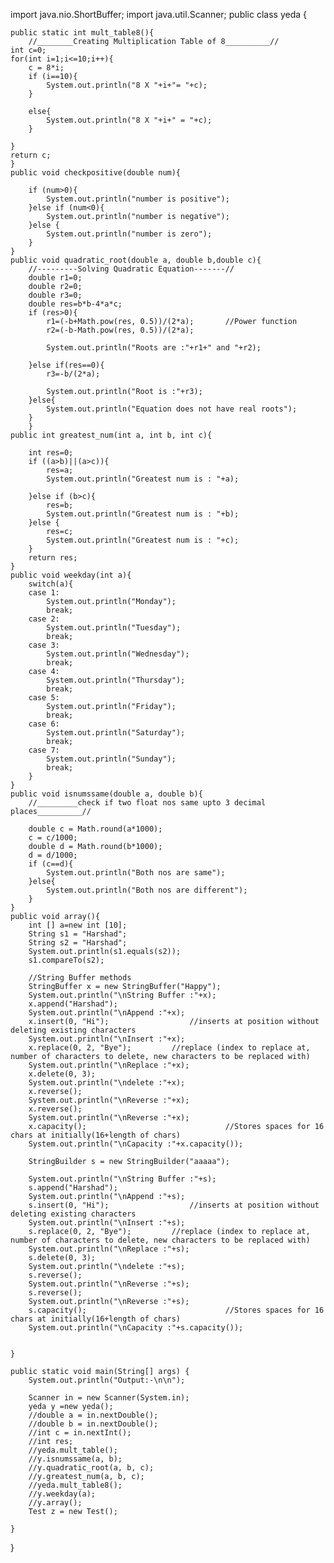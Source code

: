 import java.nio.ShortBuffer;
import java.util.Scanner; 
public class yeda {

	public static int mult_table8(){
		//________Creating Multiplication Table of 8__________//
	int c=0;
	for(int i=1;i<=10;i++){
		c = 8*i;
		if (i==10){
			System.out.println("8 X "+i+"= "+c);
		}
		
		else{
			System.out.println("8 X "+i+" = "+c);
		}
		
	}
	return c;
	}
	public void checkpositive(double num){
		
		if (num>0){
			System.out.println("number is positive");
		}else if (num<0){
			System.out.println("number is negative");
		}else {
			System.out.println("number is zero");
		}
	}
	public void quadratic_root(double a, double b,double c){
		//---------Solving Quadratic Equation-------//
		double r1=0;
		double r2=0;
		double r3=0;
		double res=b*b-4*a*c;
		if (res>0){
			r1=(-b+Math.pow(res, 0.5))/(2*a);		//Power function
			r2=(-b-Math.pow(res, 0.5))/(2*a);
		
			System.out.println("Roots are :"+r1+" and "+r2);
			
		}else if(res==0){
			r3=-b/(2*a);
			
			System.out.println("Root is :"+r3);
		}else{
			System.out.println("Equation does not have real roots");
		}
		}
	public int greatest_num(int a, int b, int c){

		int res=0;
		if ((a>b)||(a>c)){
			res=a;
			System.out.println("Greatest num is : "+a);
			
		}else if (b>c){
			res=b;
			System.out.println("Greatest num is : "+b);
		}else {
			res=c;
			System.out.println("Greatest num is : "+c);
		}
		return res;
	}
	public void weekday(int a){
		switch(a){
		case 1:
			System.out.println("Monday");
			break;
		case 2:
			System.out.println("Tuesday");
			break;
		case 3:
			System.out.println("Wednesday");
			break;
		case 4:
			System.out.println("Thursday");
			break;
		case 5:
			System.out.println("Friday");
			break;
		case 6:
			System.out.println("Saturday");
			break;
		case 7:
			System.out.println("Sunday");
			break;
		}
	}
 	public void isnumssame(double a, double b){
 		//_________check if two float nos same upto 3 decimal places__________//
 		
 		double c = Math.round(a*1000);
 		c = c/1000;
 		double d = Math.round(b*1000);
 		d = d/1000;
 		if (c==d){
 			System.out.println("Both nos are same");
 		}else{
 			System.out.println("Both nos are different");
 		}
 	}
 	public void array(){
 		int [] a=new int [10];
 		String s1 = "Harshad";
 		String s2 = "Harshad";
 		System.out.println(s1.equals(s2));
 		s1.compareTo(s2);
 		
 		//String Buffer methods
 		StringBuffer x = new StringBuffer("Happy"); 
 		System.out.println("\nString Buffer :"+x);
 		x.append("Harshad");  
 		System.out.println("\nAppend :"+x); 
 		x.insert(0, "Hi");					//inserts at position without deleting existing characters		
 		System.out.println("\nInsert :"+x);
 		x.replace(0, 2, "Bye");			//replace (index to replace at, number of characters to delete, new characters to be replaced with)
 		System.out.println("\nReplace :"+x);
 		x.delete(0, 3);
 		System.out.println("\ndelete :"+x);
 		x.reverse();
 		System.out.println("\nReverse :"+x);
 		x.reverse();
 		System.out.println("\nReverse :"+x);
 		x.capacity();								//Stores spaces for 16 chars at initially(16+length of chars)
 		System.out.println("\nCapacity :"+x.capacity());
 		
 		StringBuilder s = new StringBuilder("aaaaa");
 		
 		System.out.println("\nString Buffer :"+s);
 		s.append("Harshad");  
 		System.out.println("\nAppend :"+s); 
 		s.insert(0, "Hi");					//inserts at position without deleting existing characters		
 		System.out.println("\nInsert :"+s);
 		s.replace(0, 2, "Bye");			//replace (index to replace at, number of characters to delete, new characters to be replaced with)
 		System.out.println("\nReplace :"+s);
 		s.delete(0, 3);
 		System.out.println("\ndelete :"+s);
 		s.reverse();
 		System.out.println("\nReverse :"+s);
 		s.reverse();
 		System.out.println("\nReverse :"+s);
 		s.capacity();								//Stores spaces for 16 chars at initially(16+length of chars)
 		System.out.println("\nCapacity :"+s.capacity());
 		
 		
 	}
 	
	public static void main(String[] args) {
		System.out.println("Output:-\n\n");
					
		Scanner in = new Scanner(System.in);
		yeda y =new yeda();
		//double a = in.nextDouble();
		//double b = in.nextDouble();
		//int c = in.nextInt();
		//int res;
		//yeda.mult_table();
		//y.isnumssame(a, b);
		//y.quadratic_root(a, b, c);
		//y.greatest_num(a, b, c);
		//yeda.mult_table8();
		//y.weekday(a);
		//y.array();
		Test z = new Test();
	
	}

}
